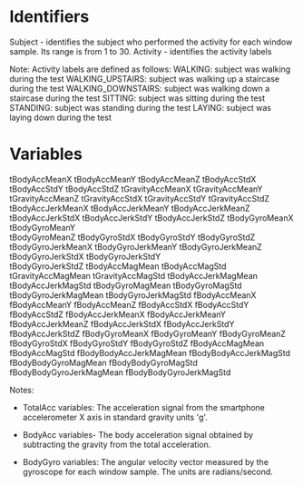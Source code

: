 # Identifiers

 Subject - identifies the subject who performed the activity for each window sample. Its range is from 1 to 30.
 Activity - identifies the activity labels 

 Note: Activity labels are defined as follows:
 	WALKING: subject was walking during the test
	WALKING_UPSTAIRS: subject was walking up a staircase during the test
	WALKING_DOWNSTAIRS: subject was walking down a staircase during the test
	SITTING: subject was sitting during the test
	STANDING: subject was standing during the test
	LAYING: subject was laying down during the test


# Variables

 tBodyAccMeanX
 tBodyAccMeanY
 tBodyAccMeanZ
 tBodyAccStdX
 tBodyAccStdY
 tBodyAccStdZ
 tGravityAccMeanX
 tGravityAccMeanY
 tGravityAccMeanZ
 tGravityAccStdX
 tGravityAccStdY
 tGravityAccStdZ        
 tBodyAccJerkMeanX
 tBodyAccJerkMeanY
 tBodyAccJerkMeanZ
 tBodyAccJerkStdX
 tBodyAccJerkStdY
 tBodyAccJerkStdZ
 tBodyGyroMeanX          
 tBodyGyroMeanY          
 tBodyGyroMeanZ
 tBodyGyroStdX
 tBodyGyroStdY
 tBodyGyroStdZ
 tBodyGyroJerkMeanX
 tBodyGyroJerkMeanY
 tBodyGyroJerkMeanZ
 tBodyGyroJerkStdX
 tBodyGyroJerkStdY        
 tBodyGyroJerkStdZ
 tBodyAccMagMean
 tBodyAccMagStd
 tGravityAccMagMean
 tGravityAccMagStd
 tBodyAccJerkMagMean
 tBodyAccJerkMagStd
 tBodyGyroMagMean
 tBodyGyroMagStd
 tBodyGyroJerkMagMean
 tBodyGyroJerkMagStd
 fBodyAccMeanX
 fBodyAccMeanY
 fBodyAccMeanZ
 fBodyAccStdX
 fBodyAccStdY
 fBodyAccStdZ
 fBodyAccJerkMeanX
 fBodyAccJerkMeanY
 fBodyAccJerkMeanZ
 fBodyAccJerkStdX
 fBodyAccJerkStdY
 fBodyAccJerkStdZ
 fBodyGyroMeanX
 fBodyGyroMeanY
 fBodyGyroMeanZ
 fBodyGyroStdX
 fBodyGyroStdY
 fBodyGyroStdZ
 fBodyAccMagMean
 fBodyAccMagStd
 fBodyBodyAccJerkMagMean
 fBodyBodyAccJerkMagStd
 fBodyBodyGyroMagMean
 fBodyBodyGyroMagStd
 fBodyBodyGyroJerkMagMean
 fBodyBodyGyroJerkMagStd 

Notes:

- TotalAcc variables: The acceleration signal from the smartphone accelerometer X axis in standard gravity units 'g'.  

- BodyAcc variables- The body acceleration signal obtained by subtracting the gravity from the total acceleration. 

- BodyGyro variables: The angular velocity vector measured by the gyroscope for each window sample. The units are radians/second. 